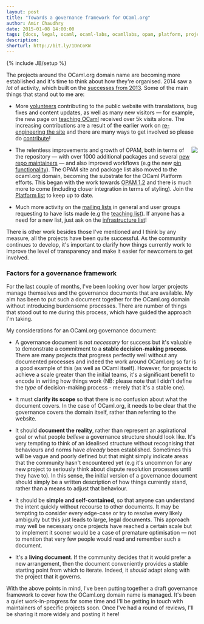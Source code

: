 ```yaml
---
layout: post
title: "Towards a governance framework for OCaml.org"
author: Amir Chaudhry
date: 2015-01-08 14:00:00
tags: [docs, legal, ocaml, ocaml-labs, ocamllabs, opam, platform, project]
description:
shorturl: http://bit.ly/1DnCoKW
---
```

{% include JB/setup %}

The projects around the OCaml.org domain name are becoming more established
and it's time to think about how they're organised. 2014 saw a *lot* of
activity, which built on the [successes from 2013][2013-review].
Some of the main things that stand out to me are:

- More [volunteers][contributors] contributing to the public website with
translations, bug fixes and content updates, as well as many new visitors —
for example, the new page on [teaching OCaml][teach-ocaml] received over 5k
visits alone. The increasing contributions are a result of the earlier work on
[re-engineering the site][new-ocamlorg] and there are many ways to get involved
so please do [contribute][]!

[2013-review]: http://www.cl.cam.ac.uk/projects/ocamllabs/news/index.html#OnlineatOCamlorg
[contributors]: http://ocaml.org/contributors.html
[teach-ocaml]: http://ocaml.org/learn/teaching-ocaml.html
[new-ocamlorg]: http://amirchaudhry.com/announcing-new-ocamlorg/
[contribute]: https://github.com/ocaml/ocaml.org/labels/contribute%21

<a href="http://opam.ocaml.org/"><img style="float: right; margin-left: 10px" src="http://amirchaudhry.com/images/web/opampkg-2015-01-08.png"></a>

- The relentless improvements and growth of OPAM, both in terms of the
repository — with over 1000 additional packages and several
[new repo maintainers][repo-maint] — and also improved workflows (e.g the new
[pin functionality][opam-pin]). 
The OPAM site and package list also moved to the ocaml.org domain, becoming
the substrate for the OCaml Platform efforts. This began with the work towards
[OPAM 1.2][opam-beta] and there is much more to come (including closer
integration in terms of styling). Join the [Platform list][platform-list] to
keep up to date.

[repo-maint]: http://lists.ocaml.org/pipermail/opam-devel/2014-October/000781.html
[opam-pin]: http://opam.ocaml.org/blog/opam-1-2-pin/
[opam-beta]: http://opam.ocaml.org/blog/opam-1-2-0-beta4/
[platform-list]: http://lists.ocaml.org/listinfo/platform

- Much more activity on the [mailing lists][lists] in general and user groups
requesting to have lists made (e.g the [teaching list][teach-list]). If anyone
has a need for a new list, just ask on the
[infrastructure list][infra-mail]!

[lists]: http://lists.ocaml.org
[teach-list]: http://lists.ocaml.org/listinfo/teaching
[infra-mail]: http://lists.ocaml.org/listinfo/infrastructure

There is other work besides those I've mentioned and I think by any measure,
all the projects have been quite successful. As the community continues to
develop, it's important to clarify how things currently work to improve the
level of transparency and make it easier for newcomers to get involved.

### Factors for a governance framework

For the last couple of months, I've been looking over how larger projects
manage themselves and the governance documents that are available. My aim has
been to put such a document together for the OCaml.org domain without
introducing burdensome processes.  There are number of things that stood out
to me during this process, which have guided the approach I'm taking.

My considerations for an OCaml.org governance document:

- A governance document is not *necessary* for success but it's valuable to
demonstrate a commitment to a **stable decision-making process**.  There are
many projects that progress perfectly well without any documented processes
and indeed the work around OCaml.org so far is a good example of this (as well
as OCaml itself).  However, for projects to achieve a scale greater than the
initial teams, it's a significant benefit to encode in writing how things work
(NB: please note that I didn't define the *type* of decision-making process -
merely that it's a stable one).

- It must **clarify its scope** so that there is no confusion about what the
document covers. In the case of OCaml.org, it needs to be clear that the
governance covers the domain itself, rather than referring to the website. 

- It should **document the reality**, rather than represent an aspirational
goal or what people *believe* a governance structure should look like.  It's
very tempting to think of an idealised structure without recognising that
behaviours and norms have *already* been established. Sometimes this will be
vague and poorly defined but that might simply indicate areas that the
community hasn't encountered yet (e.g it's uncommon for any new project to
seriously think about dispute resolution processes until they have to).  In
this sense, the initial version of a governance document should simply be a
written description of how things currently stand, rather than a means to
adjust that behaviour.  

- It should be **simple and self-contained**, so that anyone can understand
the intent quickly without recourse to other documents.  It may be tempting to
consider every edge-case or try to resolve every likely ambiguity but this
just leads to large, legal documents.  This approach may well be necessary
once projects have reached a certain scale but to implement it sooner would be
a case of premature optimisation — not to mention that very few people would 
read and remember such a document.

- It's a **living document**. If the community decides that it would prefer a
new arrangement, then the document conveniently provides a stable starting
point from which to iterate. Indeed, it *should* adapt along with the project
that it governs. 

With the above points in mind, I've been putting together a draft governance
framework to cover how the OCaml.org domain name is managed.  It's been a
quiet work-in-progress for some time and I'll be getting in touch with
maintainers of specific projects soon.  Once I've had a round of reviews, I'll
be sharing it more widely and posting it here!

<!-- [![FIGURE 06.1 Governance versus anarchy on Flickr](http://amirchaudhry.com/images/web/governance-alpha.png)](https://www.flickr.com/photos/jurgenappelo/5201270923/) -->
